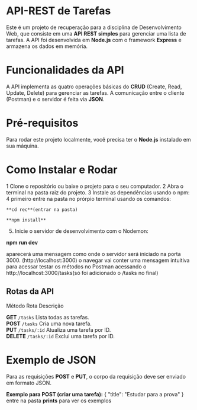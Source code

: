 # API-REST de Tarefas 
Este é um projeto de recuperação para a disciplina de Desenvolvimento Web, que consiste em uma **API REST simples** para gerenciar uma lista de tarefas. A API foi desenvolvida em **Node.js** com o framework **Express** e armazena os dados em memória.

# Funcionalidades da API
A API implementa as quatro operações básicas do **CRUD** (Create, Read, Update, Delete) para gerenciar as tarefas. A comunicação entre o cliente (Postman) e o servidor é feita via **JSON**.

# Pré-requisitos
Para rodar este projeto localmente, você precisa ter o **Node.js** instalado em sua máquina.

# Como Instalar e Rodar
1  Clone o repositório ou baixe o projeto para o seu computador.
2  Abra o terminal na pasta raiz do projeto.
3  Instale as dependências usando o npm:
4  primeiro entre na pasta no prórpio terminal usando os comandos:

    **cd rec**(entrar na pasta)
  
    **npm install**
   
5.  Inicie o servidor de desenvolvimento com o Nodemon:
  
   **npm run dev**
 
   aparecerá uma mensagem como onde o servidor será iniciado na porta 3000.                          (http://localhost:3000) o navegar vai conter uma mensagem intuitiva para acessar testar os        métodos no Postman acessando o http://localhost:3000/tasks(só foi adicionado o /tasks no final)

## Rotas da API
 Método  Rota                Descrição                        
                      
 **GET**  `/tasks`            Lista todas as tarefas.          
 **POST**  `/tasks`            Cria uma nova tarefa.            
 **PUT**  `/tasks/:id`        Atualiza uma tarefa por ID.      
 **DELETE**  `/tasks/:id`      Exclui uma tarefa por ID.        

# Exemplo de JSON
Para as requisições **POST** e **PUT**, o corpo da requisição deve ser enviado em formato JSON.

**Exemplo para POST (criar uma tarefa):**
{
  "title": "Estudar para a prova"
}
entre na pasta **prints** para ver os exemplos
